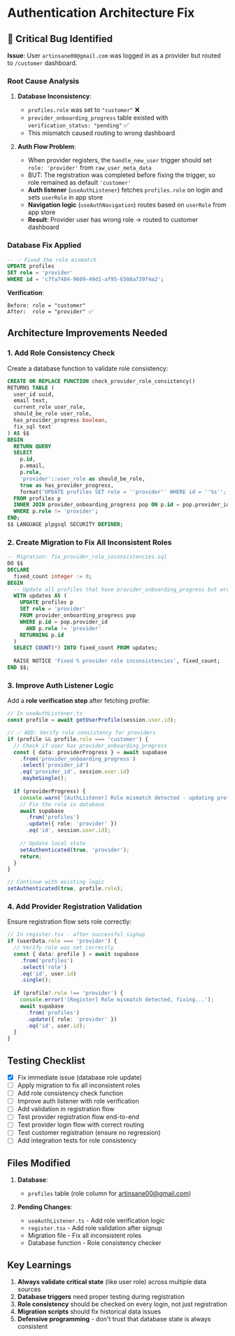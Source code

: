 # Authentication Architecture Fix

## 🔴 Critical Bug Identified

**Issue**: User `artinsane00@gmail.com` was logged in as a provider but routed to `/customer` dashboard.

### Root Cause Analysis

1. **Database Inconsistency**: 
   - `profiles.role` was set to `"customer"` ❌
   - `provider_onboarding_progress` table existed with `verification_status: "pending"` ✅
   - This mismatch caused routing to wrong dashboard

2. **Auth Flow Problem**:
   - When provider registers, the `handle_new_user` trigger should set `role: 'provider'` from `raw_user_meta_data`
   - BUT: The registration was completed before fixing the trigger, so role remained as default `'customer'`
   - **Auth listener** (`useAuthListener`) fetches `profiles.role` on login and sets `userRole` in app store
   - **Navigation logic** (`useAuthNavigation`) routes based on `userRole` from app store
   - **Result**: Provider user has wrong role → routed to customer dashboard

### Database Fix Applied

```sql
-- ✅ Fixed the role mismatch
UPDATE profiles 
SET role = 'provider'
WHERE id = 'c7fa7484-9609-49d1-af95-6508a739f4a2';
```

**Verification**:
```
Before: role = "customer"
After:  role = "provider" ✅
```

## Architecture Improvements Needed

### 1. Add Role Consistency Check

Create a database function to validate role consistency:

```sql
CREATE OR REPLACE FUNCTION check_provider_role_consistency()
RETURNS TABLE (
  user_id uuid,
  email text,
  current_role user_role,
  should_be_role user_role,
  has_provider_progress boolean,
  fix_sql text
) AS $$
BEGIN
  RETURN QUERY
  SELECT 
    p.id,
    p.email,
    p.role,
    'provider'::user_role as should_be_role,
    true as has_provider_progress,
    format('UPDATE profiles SET role = ''provider'' WHERE id = ''%s'';', p.id) as fix_sql
  FROM profiles p
  INNER JOIN provider_onboarding_progress pop ON p.id = pop.provider_id
  WHERE p.role != 'provider';
END;
$$ LANGUAGE plpgsql SECURITY DEFINER;
```

### 2. Create Migration to Fix All Inconsistent Roles

```sql
-- Migration: fix_provider_role_inconsistencies.sql
DO $$
DECLARE
  fixed_count integer := 0;
BEGIN
  -- Update all profiles that have provider_onboarding_progress but wrong role
  WITH updates AS (
    UPDATE profiles p
    SET role = 'provider'
    FROM provider_onboarding_progress pop
    WHERE p.id = pop.provider_id
      AND p.role != 'provider'
    RETURNING p.id
  )
  SELECT COUNT(*) INTO fixed_count FROM updates;
  
  RAISE NOTICE 'Fixed % provider role inconsistencies', fixed_count;
END $$;
```

### 3. Improve Auth Listener Logic

Add a **role verification step** after fetching profile:

```typescript
// In useAuthListener.ts
const profile = await getUserProfile(session.user.id);

// ✅ ADD: Verify role consistency for providers
if (profile && profile.role === 'customer') {
  // Check if user has provider_onboarding_progress
  const { data: providerProgress } = await supabase
    .from('provider_onboarding_progress')
    .select('provider_id')
    .eq('provider_id', session.user.id)
    .maybeSingle();
  
  if (providerProgress) {
    console.warn('[AuthListener] Role mismatch detected - updating profile role to provider');
    // Fix the role in database
    await supabase
      .from('profiles')
      .update({ role: 'provider' })
      .eq('id', session.user.id);
    
    // Update local state
    setAuthenticated(true, 'provider');
    return;
  }
}

// Continue with existing logic
setAuthenticated(true, profile.role);
```

### 4. Add Provider Registration Validation

Ensure registration flow sets role correctly:

```typescript
// In register.tsx - after successful signup
if (userData.role === 'provider') {
  // Verify role was set correctly
  const { data: profile } = await supabase
    .from('profiles')
    .select('role')
    .eq('id', user.id)
    .single();
  
  if (profile?.role !== 'provider') {
    console.error('[Register] Role mismatch detected, fixing...');
    await supabase
      .from('profiles')
      .update({ role: 'provider' })
      .eq('id', user.id);
  }
}
```

## Testing Checklist

- [x] Fix immediate issue (database role update)
- [ ] Apply migration to fix all inconsistent roles
- [ ] Add role consistency check function
- [ ] Improve auth listener with role verification
- [ ] Add validation in registration flow
- [ ] Test provider registration flow end-to-end
- [ ] Test provider login flow with correct routing
- [ ] Test customer registration (ensure no regression)
- [ ] Add integration tests for role consistency

## Files Modified

1. **Database**: 
   - `profiles` table (role column for artinsane00@gmail.com)

2. **Pending Changes**:
   - `useAuthListener.ts` - Add role verification logic
   - `register.tsx` - Add role validation after signup
   - Migration file - Fix all inconsistent roles
   - Database function - Role consistency checker

## Key Learnings

1. **Always validate critical state** (like user role) across multiple data sources
2. **Database triggers** need proper testing during registration
3. **Role consistency** should be checked on every login, not just registration
4. **Migration scripts** should fix historical data issues
5. **Defensive programming** - don't trust that database state is always consistent
